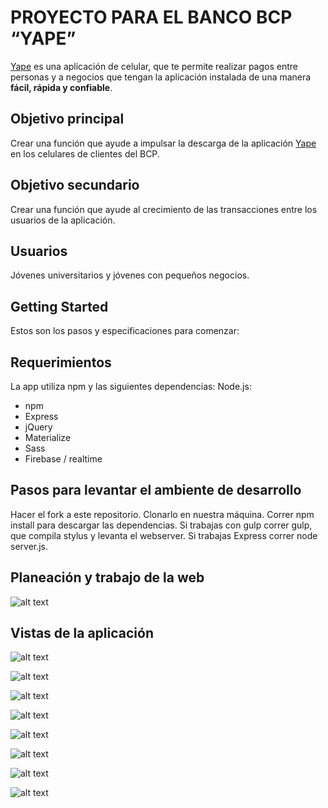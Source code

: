 # PROYECTO PARA EL BANCO BCP “YAPE”

[Yape](https://itunes.apple.com/pe/app/yape/id1147249919?mt=8) es una aplicación de celular, que te permite realizar pagos entre personas y a negocios que tengan la aplicación instalada de una manera **fácil, rápida y confiable**.


## Objetivo principal

Crear una función que ayude a impulsar la descarga de la aplicación [Yape](https://itunes.apple.com/pe/app/yape/id1147249919?mt=8) en los celulares de clientes del BCP.


## Objetivo secundario

Crear una función que ayude al crecimiento de las transacciones entre los usuarios de la aplicación.  


## Usuarios

Jóvenes universitarios y jóvenes con pequeños negocios.

## Getting Started

Estos son los pasos y especificaciones para comenzar:


## Requerimientos


La app utiliza npm y las siguientes dependencias:
Node.js:
* npm
* Express
* jQuery
* Materialize
* Sass
* Firebase / realtime


## Pasos para levantar el ambiente de desarrollo

Hacer el fork a este repositorio.
Clonarlo en nuestra máquina.
Correr npm install para descargar las dependencias.
Si trabajas con gulp correr gulp, que compila stylus y levanta el webserver.
Si trabajas Express correr node server.js.


## Planeación y trabajo de la web


![alt text](http://2.1m.yt/wQ_I33B.jpg)


## Vistas de la aplicación

![alt text](http://4.1m.yt/123yHyD.png)


![alt text](http://4.1m.yt/Sn7Ewf.png)


![alt text](http://4.1m.yt/dnyun0-.png)


![alt text](http://4.1m.yt/wo3LmT-.png)


![alt text](http://4.1m.yt/JlUkDeh.png)


![alt text](http://4.1m.yt/Rc-ED-E.png)


![alt text](http://4.1m.yt/3TG6CBP.png)


![alt text](http://4.1m.yt/JO5EO9k.png)